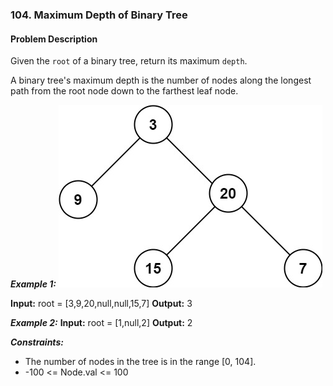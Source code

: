 ### 104. Maximum Depth of Binary Tree

#### Problem Description 

Given the `root` of a binary tree, return its maximum `depth`.

A binary tree's maximum depth is the number of nodes along the longest path from the root node down to the farthest leaf node.

***Example 1:*** 
![alt text](image.png)

**Input:**  root = [3,9,20,null,null,15,7]
**Output:**  3

***Example 2:*** 
**Input:**  root = [1,null,2]
**Output:**  2
 
***Constraints:*** 
- The number of nodes in the tree is in the range [0, 104].
- -100 <= Node.val <= 100